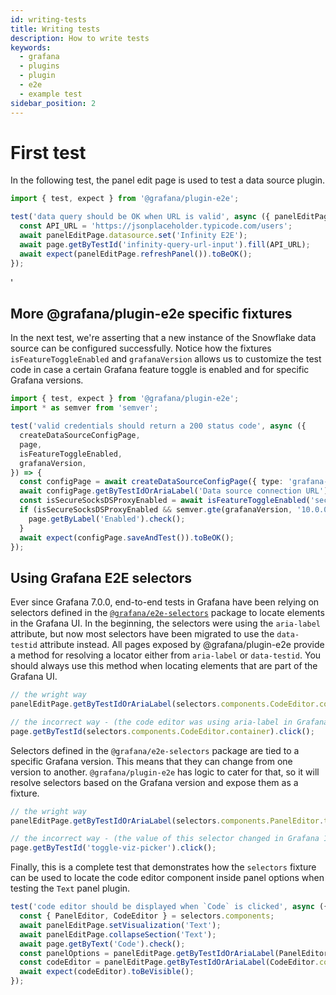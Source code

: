 ```yaml
---
id: writing-tests
title: Writing tests
description: How to write tests
keywords:
  - grafana
  - plugins
  - plugin
  - e2e
  - example test
sidebar_position: 2
---
```


# First test

In the following test, the panel edit page is used to test a data source plugin.

```typescript
import { test, expect } from '@grafana/plugin-e2e';

test('data query should be OK when URL is valid', async ({ panelEditPage, page }) => {
  const API_URL = 'https://jsonplaceholder.typicode.com/users';
  await panelEditPage.datasource.set('Infinity E2E');
  await page.getByTestId('infinity-query-url-input').fill(API_URL);
  await expect(panelEditPage.refreshPanel()).toBeOK();
});
```

<!-- ## Using `grafanaVersion` and `isFeatureToggleEnabled` fixtures -->'

## More @grafana/plugin-e2e specific fixtures

In the next test, we're asserting that a new instance of the Snowflake data source can be configured successfully. Notice how the fixtures `isFeatureToggleEnabled` and `grafanaVersion` allows us to customize the test code in case a certain Grafana feature toggle is enabled and for specific Grafana versions.

```typescript
import { test, expect } from '@grafana/plugin-e2e';
import * as semver from 'semver';

test('valid credentials should return a 200 status code', async ({
  createDataSourceConfigPage,
  page,
  isFeatureToggleEnabled,
  grafanaVersion,
}) => {
  const configPage = await createDataSourceConfigPage({ type: 'grafana-snowflake-datasource' });
  await configPage.getByTestIdOrAriaLabel('Data source connection URL').fill('http://localhost:9090');
  const isSecureSocksDSProxyEnabled = await isFeatureToggleEnabled('secureSocksDSProxyEnabled');
  if (isSecureSocksDSProxyEnabled && semver.gte(grafanaVersion, '10.0.0')) {
    page.getByLabel('Enabled').check();
  }
  await expect(configPage.saveAndTest()).toBeOK();
});
```

## Using Grafana E2E selectors

Ever since Grafana 7.0.0, end-to-end tests in Grafana have been relying on selectors defined in the [`@grafana/e2e-selectors`](https://github.com/grafana/grafana/tree/main/packages/grafana-e2e-selectors) package to locate elements in the Grafana UI. In the beginning, the selectors were using the `aria-label` attribute, but now most selectors have been migrated to use the `data-testid` attribute instead. All pages exposed by @grafana/plugin-e2e provide a method for resolving a locator either from `aria-label` or `data-testid`. You should always use this method when locating elements that are part of the Grafana UI.

```typescript
// the wright way
panelEditPage.getByTestIdOrAriaLabel(selectors.components.CodeEditor.container).click();
```

```typescript
// the incorrect way - (the code editor was using aria-label in Grafana <= 10.2.3)
page.getByTestId(selectors.components.CodeEditor.container).click();
```

Selectors defined in the `@grafana/e2e-selectors` package are tied to a specific Grafana version. This means that they can change from one version to another. `@grafana/plugin-e2e` has logic to cater for that, so it will resolve selectors based on the Grafana version and expose them as a fixture.

```typescript
// the wright way
panelEditPage.getByTestIdOrAriaLabel(selectors.components.PanelEditor.toggleVizPicker).click();
```

```typescript
// the incorrect way - (the value of this selector changed in Grafana 10.0.0)
page.getByTestId('toggle-viz-picker').click();
```

Finally, this is a complete test that demonstrates how the `selectors` fixture can be used to locate the code editor component inside panel options when testing the `Text` panel plugin.

```typescript
test('code editor should be displayed when `Code` is clicked', async ({ panelEditPage, page, selectors }) => {
  const { PanelEditor, CodeEditor } = selectors.components;
  await panelEditPage.setVisualization('Text');
  await panelEditPage.collapseSection('Text');
  await page.getByText('Code').check();
  const panelOptions = panelEditPage.getByTestIdOrAriaLabel(PanelEditor.OptionsPane.content);
  const codeEditor = panelEditPage.getByTestIdOrAriaLabel(CodeEditor.container, panelOptions);
  await expect(codeEditor).toBeVisible();
});
```
